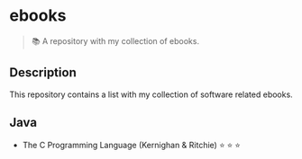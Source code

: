 # ebooks
> :books: A repository with my collection of ebooks.

## Description
This repository contains a list with my collection of software related ebooks.

## Java
+ The C Programming Language (Kernighan & Ritchie) :star: :star: :star:
